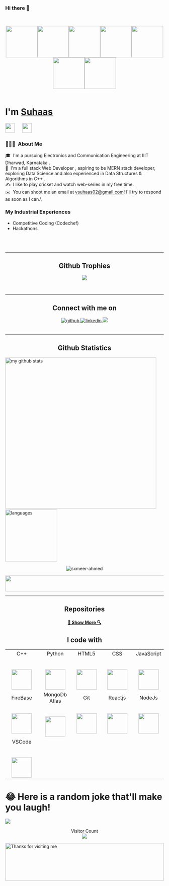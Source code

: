 ### Hi there 👋


<br>
<p align="center">
  <img src="https://media3.giphy.com/media/ln7z2eWriiQAllfVcn/200w.webp" width="100"><img src="https://i.giphy.com/media/LMt9638dO8dftAjtco/200.webp" width="100"><img src="https://i.giphy.com/media/eNAsjO55tPbgaor7ma/200w.webp" width="100"><img src="https://media.giphy.com/media/kdFc8fubgS31b8DsVu/giphy.gif" width="100"><img src="https://i.giphy.com/media/KzJkzjggfGN5Py6nkT/200.webp" width="100"><img src="https://i.giphy.com/media/IdyAQJVN2kVPNUrojM/200.webp" width="100"><img src="https://media.giphy.com/media/kH1DBkPNyZPOk0BxrM/giphy.gif" width="100">
  <br><br>
  
</p>
<h1>I'm <a  href="https://github.com/suhaas02">Suhaas</a></h1>
<p align="left">
<!-- <a href="#" target="_blank"><img height="30" src="https://image.flaticon.com/icons/svg/2111/2111703.svg?raw=true"></a>&nbsp;&nbsp;&nbsp;&nbsp;&nbsp; -->
<a href="https://www.linkedin.com/in/anand-suhaas-vegi-0b0b55206/" target="_blank"><img height="30" src="https://cdn-icons-png.flaticon.com/512/174/174857.png"></a>&nbsp;&nbsp;&nbsp;&nbsp;&nbsp;
 <a href="https://www.instagram.com/suhaassuuuuuuuu/" target="_blank"><img height="30" src="https://cdn-icons-png.flaticon.com/512/1384/1384063.png"></a>&nbsp;&nbsp;&nbsp;&nbsp;&nbsp;

### 👨🏻‍💻 &nbsp;About Me

🎓 &nbsp;I'm a pursuing Electronics and Communication Engineering at IIIT Dharwad, Karnataka .\
🌱 &nbsp;I'm a full stack Web Developer , aspiring to be MERN stack developer, exploring Data Science and also experienced in Data Structures & Algorithms in C++ .\
✍️ &nbsp;I like to play cricket and watch web-series in my free time.\
✉️ &nbsp;You can shoot me an email at vsuhaas02@gmail.com! I'll try to respond as soon as I can.\  
  
 ### My Industrial Experiences
 - Competitive Coding (Codechef)
 - Hackathons  
 
  <br><br>


<h4/>


<h4/>
<hr>
<h2 align="center">Github Trophies</h2>
<p align="center">
<img src="https://github-profile-trophy.vercel.app/?username=suhaas02&theme=darkhub">
</p>
</br>  
<hr>
<h2 align="center">Connect with me on</h2>
<div align="center" >
  
<a href="https://github.com/suhaas02" target="_blank">
<img src=https://img.shields.io/badge/github-%2324292e.svg?&style=for-the-badge&logo=github&logoColor=white alt=github style="margin-bottom: 5px;" />
</a>
<!-- <a href="#" target="_blank">
<img src=https://img.shields.io/badge/twitter-%2300acee.svg?&style=for-the-badge&logo=twitter&logoColor=white alt=twitter style="margin-bottom: 5px;" />
</a> -->
<!-- <a href="#" target="_blank">
<img src=https://img.shields.io/badge/dev.to-%2308090A.svg?&style=for-the-badge&logo=dev.to&logoColor=white alt=devto style="margin-bottom: 5px;" />
</a> -->
<a href="https://www.linkedin.com/in/anand-suhaas-vegi-0b0b55206/" target="_blank">
<img src=https://img.shields.io/badge/linkedin-%231E77B5.svg?&style=for-the-badge&logo=linkedin&logoColor=white alt=linkedin style="margin-bottom: 5px;" />
</a>
  <a href="https://www.instagram.com/suhaassuuuuuuuu/"><img src="https://img.shields.io/badge/-suhaassuuuuuuuu-E4405F?style=flat-the-badge&logo=Instagram&logoColor=white"/></a>
</div> 
  <br/>
  <p align="center">
</p>
<hr>
<h2 align="center">Github Statistics</h2>
<p align="left">
<img src="https://github-readme-stats.vercel.app/api?username=suhaas02&show_icons=true&line_height=21&theme=gotham" alt="my github stats" width="480"/>&nbsp;<img src="https://github-readme-stats.vercel.app/api/top-langs/?username=suhaas02&layout=compact&theme=gotham" alt="languages" height="165">
</p>
<p align="center"><img align="center" src="https://github-readme-streak-stats.herokuapp.com/?user=suhaas02&layout=compact&theme=gotham" alt="sxmeer-ahmed" /></p>
<p align="center">
 <img width="600" height="50" src="https://thumbs.gfycat.com/SlightWeepyElephantseal-size_restricted.gif" width="300">
</p>
<hr>

<h2 align="center">Repositories</h2>

<h4 align="center"><a href="https://github.com/suhaas02?tab=repositories" title="Show Repositories">🔎 Show More 🔍</a></h4>


<h2 align="center">I code with</h2>
<table>
  <tbody>
    <tr>
      <td width="20%" align="center">
        <span>C++</span><br><br><br>
        <img height="64px" src="https://upload.wikimedia.org/wikipedia/commons/thumb/1/18/ISO_C%2B%2B_Logo.svg/800px-ISO_C%2B%2B_Logo.svg.png">
      </td>
      <td width="20%" align="center">
        <span>Python</span><br><br><br>
        <img height="64px" src="https://media.giphy.com/media/LMt9638dO8dftAjtco/giphy.gif">
      </td>
      <td width="20%" align="center">
        <span>HTML5</span><br><br><br>
        <img height="64px" src="https://cdn-icons-png.flaticon.com/512/174/174854.png">
      </td>
      <td width="20%" align="center">
        <span>CSS</span><br><br><br>
        <img height="64px" src="https://cdn-icons-png.flaticon.com/512/732/732190.png">
      </td>
      <td width="20%" align="center">
        <span>JavaScript</span><br><br><br>
        <img height="64px" src="https://cdn-icons.flaticon.com/png/512/4726/premium/4726005.png?token=exp=1636378021~hmac=3e0583cb6353acd4cd2475f18aa03c6c">
  </td>
    </tr>
    <tr>
  <td width="20%" align="center">
        <span>FireBase</span><br><br><br>
        <img height="64px" src="https://img.icons8.com/color/452/firebase.png">
        </td>
       <td width="25%" align="center">
        <span>MongoDb Atlas</span><br><br><br>
        <img height="64px" src="https://cdn.iconscout.com/icon/free/png-512/mongodb-5-1175140.png">
      </td>
      <td width="20%" align="center">
        <span>Git</span><br><br><br>
        <img height="64px" src="https://media.giphy.com/media/kH1DBkPNyZPOk0BxrM/giphy.gif">
      </td>
      <td width="25%" align="center">
        <span>Reactjs</span><br><br><br>
        <img height="64px" src="https://media.giphy.com/media/eNAsjO55tPbgaor7ma/source.gif">
      </td>
      <td width="25%" align="center">
        <span>NodeJs</span><br><br><br>
        <img height="64px" src="https://img.icons8.com/color/452/nodejs.png">
      </td>
     </tr> 
    <tr>
    <td width="25%" align="center">
        <span>VSCode</span><br><br><br>
        <img height="64px" src="https://media.giphy.com/media/IdyAQJVN2kVPNUrojM/giphy.gif">
      </td>
  </tr>
  </tbody>
</table>

<h1> 😂 Here is a random joke that'll make you laugh! </h1>

<img src=https://readme-jokes.vercel.app/api />




<p align="center"> 
   Visitor Count
 <br/>
  <img src="https://profile-counter.glitch.me/suhaas02/count.svg" />
</p>

<img height="120" alt="Thanks for visiting me" width="100%" src="https://raw.githubusercontent.com/BrunnerLivio/brunnerlivio/master/images/marquee.svg" />
<br />
